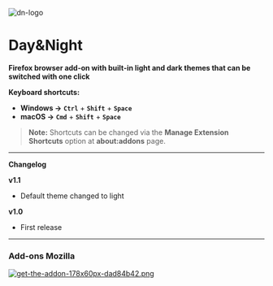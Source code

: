 ![dn-logo](https://i.postimg.cc/bvCGxcb0/dn-logo.png)

# Day&Night

**Firefox browser add-on with built-in light and dark themes that can be switched with one click**

**Keyboard shortcuts:**

- **Windows →** **`Ctrl`** + **`Shift`** + **`Space`**
- **macOS →** **`Cmd`** + **`Shift`** + **`Space`**

> **Note:** Shortcuts can be changed via the **Manage Extension Shortcuts** option at **about:addons** page.

---

**Changelog**

**v1.1**

- Default theme changed to light

**v1.0**

- First release

---

### Add-ons Mozilla

[![get-the-addon-178x60px-dad84b42.png](https://i.postimg.cc/Y0RF4GpR/get-the-addon-178x60px-dad84b42.png)](https://addons.mozilla.org/en-US/firefox/addon/dayandnight/)
